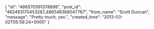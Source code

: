  {
   "id": "486570391378898",
   "post_id": "462493170453287_486548368047767",
   "from_name": "Scott Duncan",
   "message": "Pretty much, yes.",
   "created_time": "2013-03-02T05:58:24+0000"
 }
